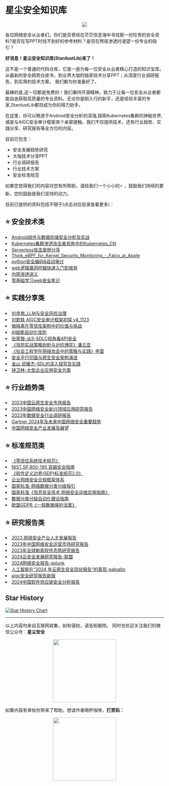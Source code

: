 # 星尘安全知识库
<p align="center">
  <img src="https://github.com/stardustsec/StardustLib/blob/main/logo.jpg" />
</p>
各位网络安全从业者们，你们是否曾经在茫茫信息海中寻找那一份珍贵的安全资料?是否在写PPT时找不到好的参考材料？是否在熬夜渗透时渴望一份专业的指引？

**好消息！星尘安全知识库(StardustLib)来了！**

这不是一个普通的代码仓库，它是一座为每一位安全从业者精心打造的知识宝库。从最新的安全趋势白皮书，到业界大咖的独家技术分享PPT；从深度行业调研报告，到实用的技术方案， 我们都为你准备好了。

最棒的是,这一切都是免费的！我们秉持开源精神，致力于让每一位安全从业者都能自由获取高质量的专业资料。无论你是刚入行的新手，还是经验丰富的专家,StardustLib都将成为你的得力助手。

在这里，你可以畅游于Android安全分析的深海,探索Kubernetes集群的神秘世界,或是与AIGC安全审计框架来个亲密接触。我们不仅提供技术，还有行业趋势、实践分享、研究报告等全方位的内容。

目前已包含：

- 安全发展趋势研究
- 大咖技术分享PPT
- 行业调研报告
- 行业技术方案 
- 安全标准规范

如果您觉得我们的内容对您有所帮助，请给我们一个小小的⭐️ ，鼓励我们持续的更新，您的鼓励是我们坚持的动力。

目前已提供的资料包括不限于(点击对应目录查看更多)：
## ⭐️ 安全技术类
<li><a href="https://github.com/stardustsec/StardustLib/blob/main/%E5%AE%89%E5%85%A8%E6%8A%80%E6%9C%AF/Android%E7%BB%84%E4%BB%B6%E4%B8%8E%E6%95%B0%E6%8D%AE%E5%AD%98%E5%82%A8%E5%AE%89%E5%85%A8%E5%88%86%E6%9E%90%E5%8F%8A%E5%AE%9E%E6%88%98.pdf">Android组件与数据存储安全分析及实战</a>
<li><a href="https://github.com/stardustsec/StardustLib/blob/main/%E5%AE%89%E5%85%A8%E6%8A%80%E6%9C%AF/Kubernetes%E9%9B%86%E7%BE%A4%E6%B8%97%E9%80%8F%E6%94%BB%E5%87%BB%E8%80%85%E8%A7%86%E8%A7%92%E4%B8%AD%E7%9A%84Kubernetes_CN.pdf">Kubernetes集群渗透攻击者视角中的Kubernetes_CN</a>
<li><a href="https://github.com/stardustsec/StardustLib/blob/main/%E5%AE%89%E5%85%A8%E6%8A%80%E6%9C%AF/Serverless%E6%94%BB%E5%87%BB%E6%A1%88%E4%BE%8B%E5%88%86%E4%BA%AB-1.pdf">Serverless攻击案例分享</a>
<li><a href="https://github.com/stardustsec/StardustLib/blob/main/%E5%AE%89%E5%85%A8%E6%8A%80%E6%9C%AF/Think_eBPF_for_Kernel_Security_Monitoring_-_Falco_at_Apple.pdf">Think_eBPF_for_Kernel_Security_Monitoring_-_Falco_at_Apple</a>
<li><a href="https://github.com/stardustsec/StardustLib/blob/main/%E5%AE%89%E5%85%A8%E6%8A%80%E6%9C%AF/python%E5%AE%89%E5%85%A8%E7%BC%96%E7%A0%81%26%E8%87%AA%E5%8A%A8%E5%AE%A1%E8%AE%A1.pptx">python安全编码&自动审计</a>
<li><a href="https://github.com/stardustsec/StardustLib/blob/main/%E5%AE%89%E5%85%A8%E6%8A%80%E6%9C%AF/web%E9%80%BB%E8%BE%91%E6%BC%8F%E6%B4%9E%E6%8C%96%E6%8E%98%E5%BF%AB%E9%80%9F%E5%85%A5%E9%97%A8%E5%88%B0%E6%94%BE%E5%BC%83%20.docx">web逻辑漏洞挖掘快速入门到放弃</a>
<li><a href="https://github.com/stardustsec/StardustLib/blob/main/%E5%AE%89%E5%85%A8%E6%8A%80%E6%9C%AF/%E5%86%85%E7%BD%91%E6%B8%97%E9%80%8F%E8%AE%B2%E4%B9%89.pdf">内网渗透讲义</a>
<li><a href="https://github.com/stardustsec/StardustLib/blob/main/%E5%AE%89%E5%85%A8%E6%8A%80%E6%9C%AF/%E9%9B%B6%E5%9F%BA%E7%A1%80%E5%AD%A6%E4%B9%A0Web%E5%AE%89%E5%85%A8%E7%AC%94%E8%AE%B0.pdf">零基础学习web安全笔记</a>

## ⭐️ 实践分享类
<li><a href="https://github.com/stardustsec/StardustLib/blob/main/%E5%AE%9E%E8%B7%B5%E5%88%86%E4%BA%AB/02_%E5%88%98%E5%BD%A6%E5%8D%97_LLM%E4%B8%8E%E5%AE%89%E5%85%A8%E9%A3%8E%E9%99%A9%E6%B2%BB%E7%90%86.pdf">刘彦南_LLM与安全风险治理</a>
<li><a href="https://github.com/stardustsec/StardustLib/blob/main/%E5%AE%9E%E8%B7%B5%E5%88%86%E4%BA%AB/03%20%E5%88%98%E6%AD%86%E8%BD%B6%20AIGC%E5%AE%89%E5%85%A8%E5%AE%A1%E8%AE%A1%E6%A1%86%E6%9E%B6%E5%88%9D%E6%8E%A2%20v4_1123_%E8%84%B1%E6%95%8F.pdf">刘歆轶 AIGC安全审计框架初探 v4_1123</a>
<li><a href="https://github.com/stardustsec/StardustLib/blob/main/%E5%AE%9E%E8%B7%B5%E5%88%86%E4%BA%AB/2%E3%80%90%E4%B8%A5%E9%9B%B7%E3%80%91%E5%BE%AE%E9%9A%94%E7%A6%BB%E5%9C%A8%E9%9B%B6%E4%BF%A1%E4%BB%BB%E6%9E%B6%E6%9E%84%E4%B8%AD%E7%9A%84%E4%BB%B7%E5%80%BC%E4%B8%8E%E6%8C%91%E6%88%98.pdf">微隔离在零信任架构中的价值与挑战</a>
<li><a href="https://github.com/stardustsec/StardustLib/blob/main/%E5%AE%9E%E8%B7%B5%E5%88%86%E4%BA%AB/AI%E8%B5%8B%E8%83%BD%E8%87%AA%E5%8A%A8%E5%8C%96%E6%94%BB%E9%98%B2.pdf">AI赋能自动化攻防</a>
<li><a href="https://github.com/stardustsec/StardustLib/blob/main/%E5%AE%9E%E8%B7%B5%E5%88%86%E4%BA%AB/__%E5%BC%A0%E5%AE%B6%E9%93%B6-%E4%BB%8ES-SDLC%E8%A7%86%E8%A7%92%E7%9C%8BAPI%E5%AE%89%E5%85%A8.pdf">张家银-从S-SDLC视角看API安全</a>
<li><a href="https://github.com/stardustsec/StardustLib/blob/main/%E5%AE%9E%E8%B7%B5%E5%88%86%E4%BA%AB/%E3%80%8A%E6%94%BB%E9%98%B2%E5%AE%9E%E6%88%98%E7%AD%96%E7%95%A5%E5%89%96%E6%9E%90%E4%B8%8E%E5%AF%B9%E6%8A%97%E5%8D%9A%E5%BC%88%E3%80%8B%E6%BD%98%E7%AB%8B%E4%BA%9A.pdf">《攻防实战策略剖析与对抗博弈》潘立亚</a>
<li><a href="https://github.com/stardustsec/StardustLib/blob/main/%E5%AE%9E%E8%B7%B5%E5%88%86%E4%BA%AB/%E3%80%8A%E7%A4%BE%E4%BC%9A%E5%B7%A5%E7%A8%8B%E5%AD%A6%E5%9C%A8%E7%BD%91%E7%BB%9C%E6%94%BB%E5%87%BB%E4%B8%AD%E7%9A%84%E7%AD%96%E7%95%A5%E4%B8%8E%E5%AE%9E%E8%B7%B5%E3%80%8B%E6%9D%8E%E9%9B%B7.pdf">《社会工程学在网络攻击中的策略与实践》李雷</a>
<li><a href="https://github.com/stardustsec/StardustLib/blob/main/%E5%AE%9E%E8%B7%B5%E5%88%86%E4%BA%AB/%E5%AE%89%E5%85%A8%E5%B9%B3%E8%A1%8C%E5%88%87%E9%9D%A2%E4%B8%8E%E5%8E%9F%E7%94%9F%E5%AE%89%E5%85%A8%E6%9E%B6%E6%9E%84%E6%BC%94%E8%BF%9B.pdf">安全平行切面与原生安全架构演进</a>
<li><a href="https://github.com/stardustsec/StardustLib/blob/main/%E5%AE%9E%E8%B7%B5%E5%88%86%E4%BA%AB/%E9%87%91%E5%B1%B1%20%E9%82%B1%E9%9B%81%E6%9D%B0-SDL%E7%9A%84%E6%B7%B1%E5%85%A5%E6%8E%A2%E7%A9%B6%E5%8F%8A%E5%AE%9E%E8%B7%B5.pdf">金山 邱雁杰-SDL的深入探究及实践</a>
<li><a href="https://github.com/stardustsec/StardustLib/blob/main/%E5%AE%9E%E8%B7%B5%E5%88%86%E4%BA%AB/__%E9%92%9F%E5%8D%AB%E6%9E%97-%E5%A4%A7%E5%9E%8B%E4%BC%81%E4%B8%9A%E5%BA%94%E7%94%A8%E5%AE%89%E5%85%A8%E6%96%B9%E6%A1%88.pdf">钟卫林-大型企业应用安全方案</a>

## ⭐️ 行业趋势类
<li><a href="https://github.com/stardustsec/StardustLib/blob/main/%E8%A1%8C%E4%B8%9A%E8%B6%8B%E5%8A%BF/2023%E4%B8%AD%E5%9B%BD%E4%BA%91%E5%8E%9F%E7%94%9F%E5%AE%89%E5%85%A8%E5%B8%82%E5%9C%BA%E6%8A%A5%E5%91%8A.pdf">2023中国云原生安全市场报告</a>
<li><a href="https://github.com/stardustsec/StardustLib/blob/main/%E8%A1%8C%E4%B8%9A%E8%B6%8B%E5%8A%BF/2023%E4%B8%AD%E5%9B%BD%E7%BD%91%E7%BB%9C%E5%AE%89%E5%85%A8%E6%96%B0%E5%85%B4%E9%A2%86%E5%9F%9F%E5%BA%94%E7%94%A8%E7%A0%94%E7%A9%B6%E6%8A%A5%E5%91%8A.pdf">2023中国网络安全新兴领域应用研究报告</a>
<li><a href="https://github.com/stardustsec/StardustLib/blob/main/%E8%A1%8C%E4%B8%9A%E8%B6%8B%E5%8A%BF/2023%E5%B9%B4%E6%95%B0%E6%8D%AE%E5%AE%89%E5%85%A8%E8%A1%8C%E4%B8%9A%E8%B0%83%E7%A0%94%E6%8A%A5%E5%91%8A.pdf">2023年数据安全行业调研报告</a>
<li><a href="https://github.com/stardustsec/StardustLib/blob/main/%E8%A1%8C%E4%B8%9A%E8%B6%8B%E5%8A%BF/Gartner%202024%E5%B9%B4%E5%8F%8A%E6%9C%AA%E6%9D%A5%E4%B8%AD%E5%9B%BD%E7%BD%91%E7%BB%9C%E5%AE%89%E5%85%A8%E9%87%8D%E8%A6%81%E8%B6%8B%E5%8A%BF%20.pdf">Gartner 2024年及未来中国网络安全重要趋势</a>
<li><a href="https://github.com/stardustsec/StardustLib/blob/main/%E8%A1%8C%E4%B8%9A%E8%B6%8B%E5%8A%BF/%E4%B8%AD%E5%9B%BD%E7%BD%91%E7%BB%9C%E5%AE%89%E5%85%A8%E4%BA%A7%E4%B8%9A%E5%8F%91%E5%B1%95%E5%8F%8A%E5%B1%95%E6%9C%9B.pdf">中国网络安全产业发展及展望</a>

## ⭐️ 标准规范类
<li><a href="https://github.com/stardustsec/StardustLib/blob/main/%E6%A0%87%E5%87%86%E8%A7%84%E8%8C%83/08%E3%80%8A%E9%9B%B6%E4%BF%A1%E4%BB%BB%E7%B3%BB%E7%BB%9F%E6%8A%80%E6%9C%AF%E8%A7%84%E8%8C%83%E3%80%8B.pdf">《零信任系统技术规范》</a>
<li><a href="https://github.com/stardustsec/StardustLib/blob/main/%E6%A0%87%E5%87%86%E8%A7%84%E8%8C%83/NIST.SP.800-190%20%E5%AE%B9%E5%99%A8%E5%AE%89%E5%85%A8%E6%8C%87%E5%8D%97.pdf">NIST.SP.800-190 容器安全指南</a>
<li><a href="https://github.com/stardustsec/StardustLib/blob/main/%E6%A0%87%E5%87%86%E8%A7%84%E8%8C%83/%E3%80%8A%E8%BD%AF%E4%BB%B6%E5%AE%9A%E4%B9%89%E8%BE%B9%E7%95%8C(SDP)%E6%A0%87%E5%87%86%E8%A7%84%E8%8C%832.0%E3%80%8B.pdf">《软件定义边界(SDP)标准规范2.0》</a>
<li><a href="https://github.com/stardustsec/StardustLib/blob/main/%E6%A0%87%E5%87%86%E8%A7%84%E8%8C%83/%E4%BC%81%E4%B8%9A%E7%BD%91%E7%BB%9C%E5%AE%89%E5%85%A8%E5%90%88%E8%A7%84%E6%A1%86%E6%9E%B6%E4%BD%93%E7%B3%BB%C2%80%C2%8B.pdf">企业网络安全合规框架体系</a>
<li><a href="https://github.com/stardustsec/StardustLib/blob/main/%E6%A0%87%E5%87%86%E8%A7%84%E8%8C%83/%E5%9B%BD%E5%AE%B6%E6%A0%87%E5%87%86-%E7%BD%91%E7%BB%9C%E6%95%B0%E6%8D%AE%E5%88%86%E7%B1%BB%E5%88%86%E7%BA%A7%E6%8C%87%E5%BC%95.pdf">国家标准-网络数据分类分级指引</a>
<li><a href="https://github.com/stardustsec/StardustLib/blob/main/%E6%A0%87%E5%87%86%E8%A7%84%E8%8C%83/%E5%9B%BD%E5%AE%B6%E6%A0%87%E5%87%86%E3%80%8A%E4%BF%A1%E6%81%AF%E5%AE%89%E5%85%A8%E6%8A%80%E6%9C%AF%20%E7%BD%91%E7%BB%9C%E5%AE%89%E5%85%A8%E8%BF%90%E7%BB%B4%E5%AE%9E%E6%96%BD%E6%8C%87%E5%8D%97%E3%80%8B%EF%BC%88%E8%8D%89%E6%A1%88%EF%BC%89.docx">国家标准《信息安全技术 网络安全运维实施指南》</a>
<li><a href="https://github.com/stardustsec/StardustLib/blob/main/%E6%A0%87%E5%87%86%E8%A7%84%E8%8C%83/%E6%95%B0%E6%8D%AE%E5%88%86%E7%B1%BB%E5%88%86%E7%BA%A7%E8%87%AA%E5%8A%A8%E5%8C%96%E5%BB%BA%E8%AE%BE%E6%8C%87%E5%8D%97.pdf">数据分类分级自动化建设指南</a>
<li><a href="https://github.com/stardustsec/StardustLib/blob/main/%E6%A0%87%E5%87%86%E8%A7%84%E8%8C%83/%E6%AC%A7%E7%9B%9FGDPR%E3%80%8A%E4%B8%80%E8%88%AC%E6%95%B0%E6%8D%AE%E4%BF%9D%E6%8A%A4%E6%B3%95%E6%A1%88%E3%80%8B%E4%B8%AD%E6%96%87.pdf">欧盟GDPR《一般数据保护法案》</a>

## ⭐️ 研究报告类
<li><a href="https://github.com/stardustsec/StardustLib/blob/main/%E7%A0%94%E7%A9%B6%E6%8A%A5%E5%91%8A/2023%20%E7%BD%91%E7%BB%9C%E5%AE%89%E5%85%A8%E4%BA%A7%E4%B8%9A%E4%BA%BA%E6%89%8D%E5%8F%91%E5%B1%95%E6%8A%A5%E5%91%8A.pdf">2023 网络安全产业人才发展报告</a>
<li><a href="https://github.com/stardustsec/StardustLib/blob/main/%E7%A0%94%E7%A9%B6%E6%8A%A5%E5%91%8A/2023%E5%B9%B4%E4%B8%AD%E5%9B%BD%E7%BD%91%E7%BB%9C%E5%AE%89%E5%85%A8%E8%BF%90%E8%90%A5%E5%B8%82%E5%9C%BA%E7%A0%94%E7%A9%B6%E6%8A%A5%E5%91%8A(2).pdf">2023年中国网络安全运营市场研究报告</a>
<li><a href="https://github.com/stardustsec/StardustLib/blob/main/%E7%A0%94%E7%A9%B6%E6%8A%A5%E5%91%8A/2023%E5%B9%B4%E5%85%A8%E7%90%83%E5%8B%92%E7%B4%A2%E8%BD%AF%E4%BB%B6%E6%80%81%E5%8A%BF%E7%A0%94%E7%A9%B6%E6%8A%A5%E5%91%8A.pdf">2023年全球勒索软件态势研究报告</a>
<li><a href="https://github.com/stardustsec/StardustLib/blob/main/%E7%A0%94%E7%A9%B6%E6%8A%A5%E5%91%8A/2024%E4%BA%91%E5%AE%89%E5%85%A8%E5%8F%91%E5%B1%95%E7%A0%94%E7%A9%B6%E6%8A%A5%E5%91%8A-%E8%81%94%E7%9B%9F.pdf">2024云安全发展研究报告-联盟</a>
<li><a href="https://github.com/stardustsec/StardustLib/blob/main/%E7%A0%94%E7%A9%B6%E6%8A%A5%E5%91%8A/2024%E7%BD%91%E7%BB%9C%E5%AE%89%E5%85%A8%E6%8A%A5%E5%91%8A-splunk.pdf">2024网络安全报告-splunk</a>
<li><a href="https://github.com/stardustsec/StardustLib/blob/main/%E7%A0%94%E7%A9%B6%E6%8A%A5%E5%91%8A/%E4%BA%BA%E5%B7%A5%E6%99%BA%E8%83%BD%E5%9C%A8%E2%80%9C2024%20%E5%B9%B4%E4%BA%91%E5%8E%9F%E7%94%9F%E5%AE%89%E5%85%A8%E7%8E%B0%E7%8A%B6%E6%8A%A5%E5%91%8A%E2%80%9D%E7%9A%84%E8%A1%A8%E7%8E%B0-paloalto.pdf">人工智能在“2024 年云原生安全现状报告”的表现-paloalto</a>
<li><a href="https://github.com/stardustsec/StardustLib/blob/main/%E7%A0%94%E7%A9%B6%E6%8A%A5%E5%91%8A/aigc%E5%AE%89%E5%85%A8%E7%A0%94%E7%A9%B6%E6%8A%A5%E5%91%8A%E6%96%B0%E7%89%88.pdf">aigc安全研究报告新版</a>
<li><a href="https://github.com/stardustsec/StardustLib/blob/main/%E7%A0%94%E7%A9%B6%E6%8A%A5%E5%91%8A/2024%E4%B8%AD%E5%9B%BD%E8%BD%AF%E4%BB%B6%E4%BE%9B%E5%BA%94%E9%93%BE%E5%AE%89%E5%85%A8%E5%88%86%E6%9E%90%E6%8A%A5%E5%91%8A.pdf">2024中国软件供应链安全分析报告</a>

## Star History
[![Star History Chart](https://api.star-history.com/svg?repos=stardustsec/StardustLib&type=Date)](https://star-history.com/#stardustsec/StardustLib&Date)
****
以上内容均来自互联网收集，如有侵权，请告知删除。 同时也欢迎关注我们的微信公众号：<b>星尘安全</b>
<p align="center">
  <img src="https://github.com/stardustsec/StardustLib/blob/main/img/gzh.jpg" width="200" height="200"/>
</p>
如果内容有幸给你带来了帮助，想请作者喝杯咖啡，<b>打赏码：</b>
<p align="center">
  <img src="https://github.com/stardustsec/StardustLib/blob/main/img/ds.png" width="200" height="200"/>
</p>